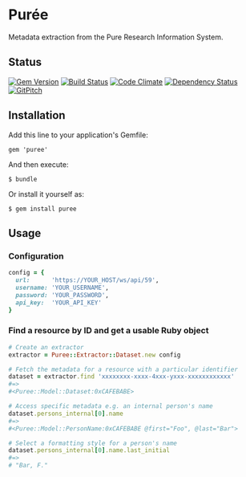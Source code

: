 # Pur&#233;e

Metadata extraction from the Pure Research Information System.

## Status

[![Gem Version](https://badge.fury.io/rb/puree.svg)](https://badge.fury.io/rb/puree)
[![Build Status](https://semaphoreci.com/api/v1/aalbinclark/puree/branches/master/badge.svg)](https://semaphoreci.com/aalbinclark/puree)
[![Code Climate](https://codeclimate.com/github/lulibrary/puree/badges/gpa.svg)](https://codeclimate.com/github/lulibrary/puree)
[![Dependency Status](https://www.versioneye.com/user/projects/5899d253a86053003f389e1f/badge.svg?style=flat-square)](https://www.versioneye.com/user/projects/5899d253a86053003f389e1f)
[![GitPitch](https://gitpitch.com/assets/badge.svg)](https://gitpitch.com/lulibrary/puree)

## Installation

Add this line to your application's Gemfile:

    gem 'puree'

And then execute:

    $ bundle

Or install it yourself as:

    $ gem install puree


## Usage

### Configuration
```ruby
config = {
  url:      'https://YOUR_HOST/ws/api/59',
  username: 'YOUR_USERNAME',
  password: 'YOUR_PASSWORD',
  api_key:  'YOUR_API_KEY'
}
```

### Find a resource by ID and get a usable Ruby object

```ruby
# Create an extractor
extractor = Puree::Extractor::Dataset.new config
```

```ruby
# Fetch the metadata for a resource with a particular identifier
dataset = extractor.find 'xxxxxxxx-xxxx-4xxx-yxxx-xxxxxxxxxxxx'
#=>
#<Puree::Model::Dataset:0xCAFEBABE>
```

```ruby
# Access specific metadata e.g. an internal person's name
dataset.persons_internal[0].name
#=>
#<Puree::Model::PersonName:0xCAFEBABE @first="Foo", @last="Bar">
```

```ruby
# Select a formatting style for a person's name
dataset.persons_internal[0].name.last_initial
#=>
# "Bar, F."
```